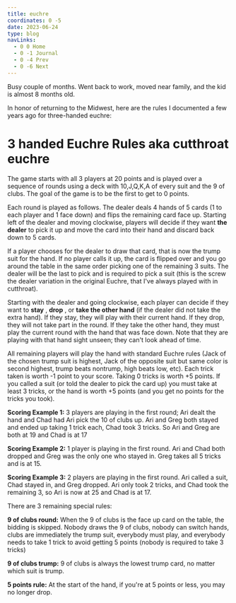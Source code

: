```yaml
---
title: euchre
coordinates: 0 -5
date: 2023-06-24
type: blog
navLinks:
  - 0 0 Home
  - 0 -1 Journal
  - 0 -4 Prev
  - 0 -6 Next
---
```


Busy couple of months. Went back to work, moved near family, and the kid is
almost 8 months old.

In honor of returning to the Midwest, here are the rules I documented a few
years ago for three-handed euchre:

# 3 handed Euchre Rules <span class="secondary-text">aka cutthroat euchre</span>

The game starts with all 3 players at 20 points and is played over a sequence of
rounds using a deck with 10,J,Q,K,A of every suit and the 9 of clubs. The goal
of the game is to be the first to get to 0 points.

Each round is played as follows. The dealer deals 4 hands of 5 cards (1 to each
player and 1 face down) and flips the remaining card face up. Starting left of
the dealer and moving clockwise, players will decide if they want **the dealer**
to pick it up and move the card into their hand and discard back down to 5
cards.

If a player chooses for the dealer to draw that card, that is now the trump suit
for the hand. If no player calls it up, the card is flipped over and you go
around the table in the same order picking one of the remaining 3 suits. The
dealer will be the last to pick and is required to pick a suit
<span class="secondary-text">(this is the screw the dealer variation in the
original Euchre, that I've always played with in cutthroat).</span>

Starting with the dealer and going clockwise, each player can decide if they
want to **stay** , **drop** , or **take the other hand** (if the dealer did not
take the extra hand). If they stay, they will play with their current hand. If
they drop, they will not take part in the round. If they take the other hand,
they must play the current round with the hand that was face down. Note that
they are playing with that hand sight unseen; they can't look ahead of time.

All remaining players will play the hand with standard Euchre rules
<span class="secondary-text">(Jack of the chosen trump suit is highest, Jack of
the opposite suit but same color is second highest, trump beats nontrump, high
beats low, etc).</span > Each trick taken is worth -1 point to your score.
Taking 0 tricks is worth +5 points. If you called a suit (or told the dealer to
pick the card up) you must take at least 3 tricks, or the hand is worth +5
points (and you get no points for the tricks you took).

**Scoring Example 1:** 3 players are playing in the first round; Ari dealt the
hand and Chad had Ari pick the 10 of clubs up. Ari and Greg both stayed and
ended up taking 1 trick each, Chad took 3 tricks. So Ari and Greg are both at 19
and Chad is at 17

**Scoring Example 2:** 1 player is playing in the first round. Ari and Chad both
dropped and Greg was the only one who stayed in. Greg takes all 5 tricks and is
at 15.

**Scoring Example 3:** 2 players are playing in the first round. Ari called a
suit, Chad stayed in, and Greg dropped. Ari only took 2 tricks, and Chad took
the remaining 3, so Ari is now at 25 and Chad is at 17.

There are 3 remaining special rules:

**9 of clubs round:** When the 9 of clubs is the face up card on the table, the
bidding is skipped. Nobody draws the 9 of clubs, nobody can switch hands, clubs
are immediately the trump suit, everybody must play, and everybody needs to take
1 trick to avoid getting 5 points (nobody is required to take 3 tricks)

**9 of clubs trump:** 9 of clubs is always the lowest trump card, no matter
which suit is trump.

**5 points rule:** At the start of the hand, if you're at 5 points or less, you
may no longer drop.
